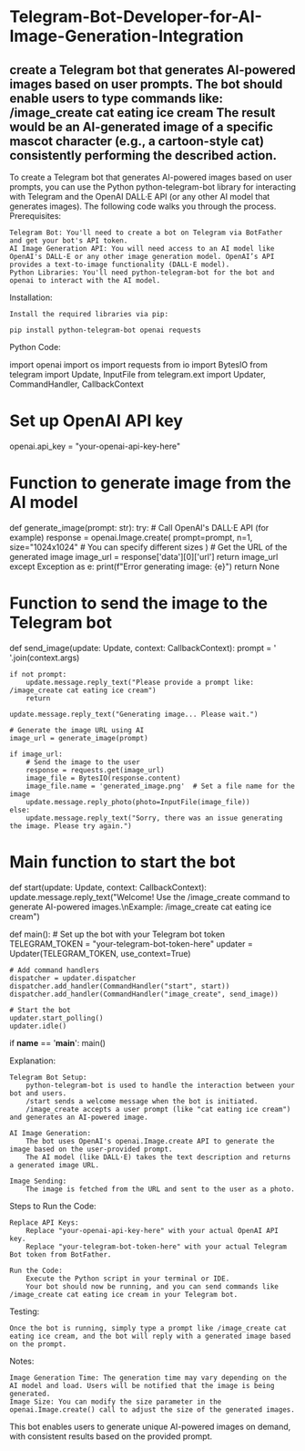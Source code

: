 # Telegram-Bot-Developer-for-AI-Image-Generation-Integration
create a Telegram bot that generates AI-powered images based on user prompts. The bot should enable users to type commands like:
/image_create cat eating ice cream
The result would be an AI-generated image of a specific mascot character (e.g., a cartoon-style cat) consistently performing the described action.
--
To create a Telegram bot that generates AI-powered images based on user prompts, you can use the Python python-telegram-bot library for interacting with Telegram and the OpenAI DALL·E API (or any other AI model that generates images). The following code walks you through the process.
Prerequisites:

    Telegram Bot: You'll need to create a bot on Telegram via BotFather and get your bot's API token.
    AI Image Generation API: You will need access to an AI model like OpenAI's DALL·E or any other image generation model. OpenAI’s API provides a text-to-image functionality (DALL·E model).
    Python Libraries: You'll need python-telegram-bot for the bot and openai to interact with the AI model.

Installation:

    Install the required libraries via pip:

    pip install python-telegram-bot openai requests

Python Code:

import openai
import os
import requests
from io import BytesIO
from telegram import Update, InputFile
from telegram.ext import Updater, CommandHandler, CallbackContext

# Set up OpenAI API key
openai.api_key = "your-openai-api-key-here"

# Function to generate image from the AI model
def generate_image(prompt: str):
    try:
        # Call OpenAI's DALL·E API (for example)
        response = openai.Image.create(
            prompt=prompt,
            n=1,
            size="1024x1024"  # You can specify different sizes
        )
        # Get the URL of the generated image
        image_url = response['data'][0]['url']
        return image_url
    except Exception as e:
        print(f"Error generating image: {e}")
        return None

# Function to send the image to the Telegram bot
def send_image(update: Update, context: CallbackContext):
    prompt = ' '.join(context.args)
    
    if not prompt:
        update.message.reply_text("Please provide a prompt like: /image_create cat eating ice cream")
        return

    update.message.reply_text("Generating image... Please wait.")

    # Generate the image URL using AI
    image_url = generate_image(prompt)

    if image_url:
        # Send the image to the user
        response = requests.get(image_url)
        image_file = BytesIO(response.content)
        image_file.name = 'generated_image.png'  # Set a file name for the image
        update.message.reply_photo(photo=InputFile(image_file))
    else:
        update.message.reply_text("Sorry, there was an issue generating the image. Please try again.")

# Main function to start the bot
def start(update: Update, context: CallbackContext):
    update.message.reply_text("Welcome! Use the /image_create command to generate AI-powered images.\nExample: /image_create cat eating ice cream")

def main():
    # Set up the bot with your Telegram bot token
    TELEGRAM_TOKEN = "your-telegram-bot-token-here"
    updater = Updater(TELEGRAM_TOKEN, use_context=True)

    # Add command handlers
    dispatcher = updater.dispatcher
    dispatcher.add_handler(CommandHandler("start", start))
    dispatcher.add_handler(CommandHandler("image_create", send_image))

    # Start the bot
    updater.start_polling()
    updater.idle()

if __name__ == '__main__':
    main()

Explanation:

    Telegram Bot Setup:
        python-telegram-bot is used to handle the interaction between your bot and users.
        /start sends a welcome message when the bot is initiated.
        /image_create accepts a user prompt (like "cat eating ice cream") and generates an AI-powered image.

    AI Image Generation:
        The bot uses OpenAI's openai.Image.create API to generate the image based on the user-provided prompt.
        The AI model (like DALL·E) takes the text description and returns a generated image URL.

    Image Sending:
        The image is fetched from the URL and sent to the user as a photo.

Steps to Run the Code:

    Replace API Keys:
        Replace "your-openai-api-key-here" with your actual OpenAI API key.
        Replace "your-telegram-bot-token-here" with your actual Telegram Bot token from BotFather.

    Run the Code:
        Execute the Python script in your terminal or IDE.
        Your bot should now be running, and you can send commands like /image_create cat eating ice cream in your Telegram bot.

Testing:

    Once the bot is running, simply type a prompt like /image_create cat eating ice cream, and the bot will reply with a generated image based on the prompt.

Notes:

    Image Generation Time: The generation time may vary depending on the AI model and load. Users will be notified that the image is being generated.
    Image Size: You can modify the size parameter in the openai.Image.create() call to adjust the size of the generated images.

This bot enables users to generate unique AI-powered images on demand, with consistent results based on the provided prompt.
